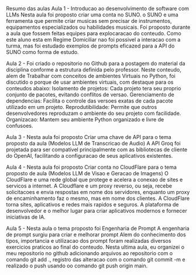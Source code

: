 Resumo das aulas
Aula 1 - Introducao ao desenvolvimento de software com LLMs
Nesta aula foi proposto criar uma conta no SUNO. o SUNO e uma ferramenta que permite criar musicas sem precisar de instrumentos, equipamentos especializados ou habilidades musicais.
Foi proposto durante a aula que fossem feitas equipes para explocaracao do conteudo. Como este aluno esta em Regime Domiciliar nao foi possivel a interacao 
com a turma, mas foi estudado exemplos de prompts eficazed para a API do SUNO como forma de estudo.

Aula 2 - Foi criado o repositorio no Github para a postagem do material da disciplina conforme a estrutura definida pelo professor.
Neste conteudo, alem de Trabalhar com conceitos de ambientes Virtuais no Python, foi discutido o porque de usar ambientes virtuais, com destaque
para os conteudos abaixo: 
Isolamento de projetos: Cada projeto tera seu proprio conjunto de pacotes, evitando conflitos de versao.
Gerenciamento de dependencias: Facilita o controle das versoes exatas de cada pacote utilizado em um projeto.
Reprodutibilidade: Permite que outros desenvolvedores reproduzam o ambiente do seu projeto com facilidade.
Organizacao: Mantem seu ambiente Python organizado e livre de confusoes.

Aula 3 - Nesta aula foi proposto Criar uma chave de API para o tema proposto da aula (Modelos LLM de Transcricao de Audio)
A API Groq foi projetada para ser compativel principalmente com as bibliotecas de cliente do OpenAI, facilitando a configuracao de seus 
aplicativos existentes.

Aula 4 - Nesta aula foi proposto Criar conta no CloudFlare para o tema proposto de aula (Modelos LLM de Visao e Geracao de Imagens)
O CloudFlare e uma rede global que protege e acelera a conexao de sites e servicos a internet.
A Cloudflare e um proxy reverso, ou seja, recebe solicitacoes e envia respostas em nome dos servidores, enquanto um proxy de encaminhamento faz o mesmo, mas em nome dos clientes.
A CloudFlare torna sites, aplicativos e redes mais rapidos e seguros. A plataforma de desenvolvedor e o melhor lugar para criar aplicativos modernos e fornecer iniciativas de IA.

Aula 5 - Nesta aula o tema proposto foi Engenharia de Prompt
A engenharia de prompt surgiu para criar e melhorar prompt 
Alem do conhecimento dos tipos, importancia e utilizacao dos prompt foram realizadas diversos exercicios praticos ao final do conteudo. 
Nesta ultima aula, eu organizei o meu repositorio no github adicionando arquivos ao repositorio com o comando git add ., registro das alteracao com o comando git commit -m e realizado o push usando oo comando git push origin main.     